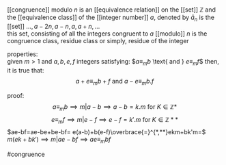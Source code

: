 [[congruence]] modulo $n$ is an [[equivalence relation]] on the [[set]] $\mathbb{Z}$ and the [[equivalence class]] of the [[integer number]] $a$, denoted by $\bar a_n$ is the [[set]] ${\ldots ,a-2n,a-n,a,a+n,\ldots}$  
this set, consisting of all the integers congruent to $a$ [[modulo]] $n$ is the congruence class, residue class or simply, residue of the integer  
  
properties:  
given $m>1$ and $a,b,e,f$ integers satisfying:  $$a\equiv_m b$ \text{ and } $e\equiv_m f$$
then, it is true that:  
$$a+e\equiv_m b+f \text{ and } a-e\equiv_m b.f$$  
  
proof:  $$a\equiv_m b \implies m|a-b\implies a-b=k.m \text{ for } K\in \mathbb{Z} *$$$$e\equiv_m f \implies m|e-f\implies e-f=k'.m \text{ for } K\in \mathbb{Z} **$$
$ae-bf=ae-be+be-bf= e(a-b)+b(e-f)\overbrace{=}^{*,**}ekm+bk'm=$  
$m(ek+bk')\implies m|ae-bf\implies ae \equiv_m bf$  
  
#congruence